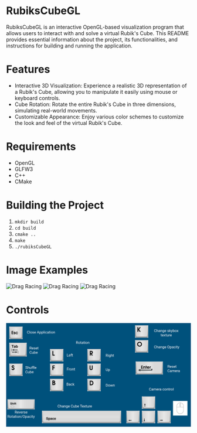 # RubiksCubeGL

RubiksCubeGL is an interactive OpenGL-based visualization program that allows users to interact with and solve a virtual Rubik's Cube. This README provides essential information about the project, its functionalities, and instructions for building and running the application.

# Features

- Interactive 3D Visualization: Experience a realistic 3D representation of a Rubik's Cube, allowing you to manipulate it easily using mouse or keyboard controls.
- Cube Rotation: Rotate the entire Rubik's Cube in three dimensions, simulating real-world movements.
- Customizable Appearance: Enjoy various color schemes to customize the look and feel of the virtual Rubik's Cube.

# Requirements

- OpenGL
- GLFW3
- C++
- CMake

# Building the Project

1. ```mkdir build```
2. ```cd build```
3. ```cmake ..```
4. ```make```
5. ```./rubiksCubeGL```

# Image Examples

![Drag Racing](./examples/examples1.png)
![Drag Racing](./examples/examples2.png)
![Drag Racing](./examples/examples3.png)

# Controls

![Drag Racing](./guide/guide.png)
